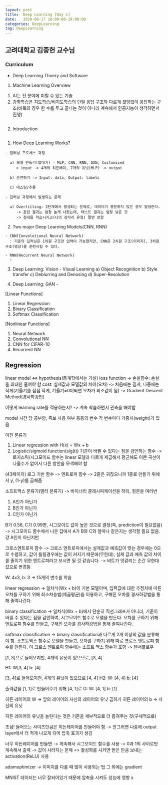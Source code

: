 ```yaml
---
layout: post
title:  Deep Learning [Day 1]
date:   2020-06-17 10:00:00-19:00:00
categories: DeepLearning
tag: DeepLearning
---
```


## 고려대학교 김중헌 교수님
### Curriculum
- Deep Learning Thoery and Software  

1. Machine Learning Overview
  1) AI는 전 분야에 미칠 수 있는 기술
  2) 강화학습은 지도학습/비지도학습의 단일 응답 구조와 다르게 끊임없이 응답하는 구조(바둑의 경우 한 수를 두고 끝나는 것이 아니라 계속해서 인공지능이 생각하면서 진행)
<img>

2. Introduction
  <img>
  
  1) How Deep Learning Works?

    - 딥러닝 프로세스 과정

      a) 모델 만들기(껍데기) - MLP, CNN, RNN, GAN, Customized
         > input -> 4개의 히든레이, 7개의 유닛(MLP) -> output

      b) 훈련하기 -> Input: data, Output: labels
      
      c) 테스팅/추론
  
    - 딥러닝 과정에서 발생되는 문제

      a) Overfitting: 2단계에서 발생되는 문제로, 데이터가 충분하지 않은 경우 발생한다.  
         -> 훈련 결과는 엄청 높게 나왔는데, 테스트 결과는 엄청 낮은 것
         -> 침대를 학습시키고(나의 잠자리 유형) 팔면 망함

  2) Two major Deep Learning Models(CNN, RNN)

    - CNN(Convolutional Neural Network)
      : 기존의 딥러닝은 1차원 구조만 입력이 가능했지만, CNN은 2차원 구조(이미지), 3차원 구조(영상)을 훈련시킬 수 있다.

    - RNN(Recurrent Neural Network)
      : 

  3) Deep Learning: Vision
    - Visual Learning 
      a) Object Recognition
      b) Style transfer
      c) Deblurring and Denosing
      d) Super-Resolution
      
  4) Deep Learning: GAN
    - 
  
  

[Linear Functions]
1) Linear Regression
2) Binary Classification
3) Softmax Classification

[Nonlinear Functions]
1) Neural Network
2) Convolutional NN
3) CNN for CIFAR-10
4) Recurrent NN




## Regression
linear model <=> hypothesis(통계학에서는 가설)
loss function -> 손실함수: 손실을 최대한 줄여야 함
cost: 실제값과 모델값의 차이(오차)
-> 처음에는 길게, 나중에는 작게(기울기를 점점 작게, 기울기=0이되면 오차가 최소값이 됨)
-> Gradient Descent Method(경사하강법)

어떻게 learning rate를 적용하는지? -> 계속 학습하면서 관측을 해야함



model
시간 당 공부양, 족보 사용 여부 등등의 변수
각 변수마다 가중치(weight)가 있음





이진 분류기
1) Linear regression with H(x) = Wx + b
2) Logistic/sigmoid function(sig(t)) 기준이 바뀔 수 있다는 점을 감안하는 함수
   -> 로지스틱/시그모이드 함수는 linear 모델과 다르게 제곱해서 평균해도 이쁜 곡선이 나올수가 없어서 다른 방안을 모색해야 함

  (43페이지) 로그 기반 함수 -> 엔트로피 함수
  -> 2줄은 귀찮으니까 1줄로 만들기 위해서 y, (1-y)를 곱해줌



소프트맥스 분류기(멀티 분류기)
-> 바이너리 클래시피케이션을 하되, 질문을 여러번
1) A인가 아닌가
2) B인가 아닌가
3) C인가 아닌가

B가 0.56, C가 0.99면, 시그모이드 값이 높은 것으로 결정(즉, prediction이 필요없음)
-> 시그모이드 함수에서 나온 값에서 A가 B와 C와 얼마나 같은지는 생각할 필요 없음. 걍 A인지 아닌지만

크로스엔트로피 함수 -> 크로스 엔트로피에서는 실제값과 예측값이 맞는 경우에는 0으로 수렴하고, 값이 틀릴경우에는 값이 커지기 때문에(무한대), 실제 값과 예측 값의 차이를 줄이기 위한 엔트로피라고 보시면 될 것 같습니다. -> 비트가 엇갈리는 순간 무한대값으로 변경됨


W: 4x3, b: 3 -> 15개의 변수를 학습





linear regression -> 일차식(Wx + b)이 기본 모델이며, 입력값에 대한 추정치에 따른 오차를 구하기 위해 최소차승법(제곱평균)을 이용하고, 구해진 오차를 경사하강법을 통해 줄여나간다.

binary classification -> 일차식(Wx + b)에서 단순히 직선그래프가 아니라, 기준이 바뀔 수 있다는 점을 감안하여, 시그모이드 함수로 모델을 만든다. 오차를 구하기 위해 엔트로피 함수를 만들고, 구해진 오차를 경사하강법을 통해 줄여나간다.

softmax classification -> binary classification과 다르게 2개 이상의 값을 분류해야 함. 소프트맥스 함수로 모델을 만들고, 오차를 구하기 위해 따로 크로스 엔트로피 함수를 만든다. 이 크로스 엔트로피 함수에는 소프트 맥스 함수가 포함 -> 텐서플로우




[1, 3]으로 들어오지만, 4개의 유닛이 있으므로, [3, 4]

H1: 	W[3, 4]
	b: [4]

[3, 4]로 들어오지만, 4개의 유닛이 있으므로 [4, 4]
H2: 	W: [4, 4]
	b: [4]

출력값을 [1, 1]로 만들어주기 위해 [4, 1]로
O: 	W: [4, 1]
	b: [1]


히든 레이어의 W -> 앞의 레이어와 자신의 레이어의 유닛 곱하기
히든 레이어의 b -> 자신의 유닛




히든 레이어의 유닛을 늘린다는 것은 기준을 세부적으로 더 좁혀주는 것(구체적으로)

조심! 들어오는 사이즈만큼은 히든레이어를 만들어야 함 -> 안그러면 나중에 output layer에서 더 적게 나오게 되어 압축 효과가 생김


너무 히든레이어를 만들면 -> 계속해서 시그모이드 함수를 사용 -> 0과 1의 사이로만 계속해서 출력 -> 값이 사라지는 문제
=> 활성화를 시키면 받은 만큼 보내는 activation(ReLU) 사용

adamoptimizer -> 이미지를 다룰 때 많이 사용되는 법
그 외에는 gradient


MNIST 데이터는 너무 잘되어있기 때문에 압축을 시켜도 성능에 영향 x
















